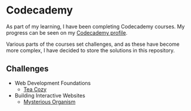 # Codecademy

As part of my learning, I have been completing Codecademy courses. My progress can be seen on my [Codecademy profile](https://www.codecademy.com/profiles/Stev1202).

Various parts of the courses set challenges, and as these have become more complex, I have decided to store the solutions in this repository.

## Challenges

* Web Development Foundations
    * [Tea Cozy](https://github.com/stevhook/codecademy-challenges/tree/main/web-development-foundations/Tea-Cozy)
* Building Interactive Websites
    * [Mysterious Organism](https://github.com/stevhook/codecademy-challenges/tree/main/Interactive-Websites/Mysterious-Organism)
